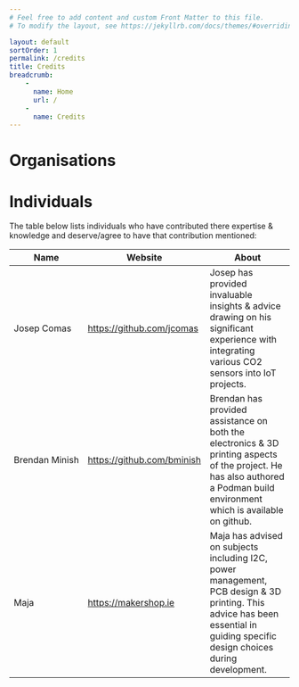 ```yaml
---
# Feel free to add content and custom Front Matter to this file.
# To modify the layout, see https://jekyllrb.com/docs/themes/#overriding-theme-defaults

layout: default
sortOrder: 1
permalink: /credits
title: Credits
breadcrumb:
    - 
      name: Home
      url: /
    - 
      name: Credits
---
```


# Organisations


# Individuals
The table below lists individuals who have contributed there expertise & knowledge and deserve/agree to have that contribution mentioned:

|Name|Website|About|
|--|--|--|
|Josep&#160;Comas|https://github.com/jcomas|Josep has provided invaluable insights & advice drawing on his significant experience with integrating various CO2 sensors into IoT projects.|
|Brendan&#160;Minish|https://github.com/bminish|Brendan has provided assistance on both the electronics & 3D printing aspects of the project. He has also authored a Podman build environment which is available on github.|
|Maja|https://makershop.ie|Maja has advised on subjects including I2C, power management, PCB design & 3D printing. This advice has been essential in guiding specific design choices during development.|



